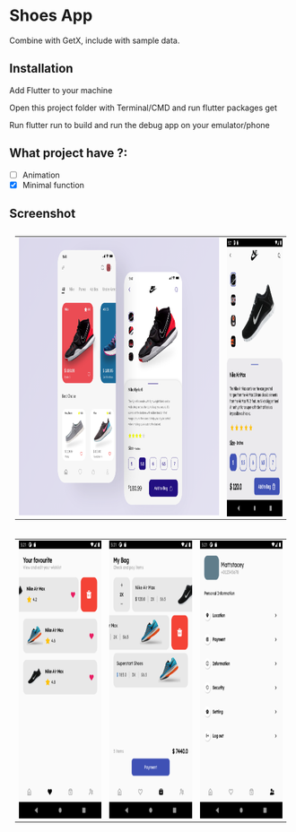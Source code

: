 # Shoes App

Combine with GetX, include with sample data.

## Installation
Add Flutter to your machine

Open this project folder with Terminal/CMD and run flutter packages get

Run flutter run to build and run the debug app on your emulator/phone

## What project have ?:
- [ ] Animation
- [X] Minimal function
## Screenshot

<table style="padding:10px">
  <tr>
    <td> <img src="./screenshots/1.png"  alt="1" width = 1000px height = 496px ></td>
   <td><img src="./screenshots/shoes_detail.png" align="right" alt="2" width = 279px height = 496px></td>
 
  </tr>
</table>

<table style="padding:10px">
  <tr>
      <td><img src="./screenshots/favourite_page.png" alt="3"  width = 279px height = 496px</td>
      <td><img src="./screenshots/bag_page.png" alt="4"  width = 279px height = 496px></td>
    <td><img src="./screenshots/profile_page.png" alt="5"  width = 279px height = 496px></td>
  </tr>
</table>
